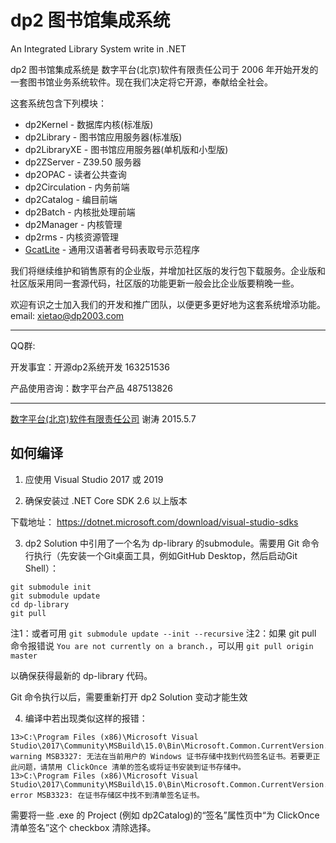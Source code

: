 
# dp2 图书馆集成系统

An Integrated Library System write in .NET

dp2 图书馆集成系统是 数字平台(北京)软件有限责任公司于 2006 年开始开发的一套图书馆业务系统软件。现在我们决定将它开源，奉献给全社会。

这套系统包含下列模块：

* dp2Kernel - 数据库内核(标准版)
* dp2Library - 图书馆应用服务器(标准版)
* dp2LibraryXE - 图书馆应用服务器(单机版和小型版)
* dp2ZServer - Z39.50 服务器
* dp2OPAC - 读者公共查询
* dp2Circulation - 内务前端
* dp2Catalog - 编目前端
* dp2Batch - 内核批处理前端
* dp2Manager - 内核管理
* dp2rms - 内核资源管理
* [GcatLite](https://github.com/DigitalPlatform/dp2/blob/master/GcatLite) - 通用汉语著者号码表取号示范程序

我们将继续维护和销售原有的企业版，并增加社区版的发行包下载服务。企业版和社区版采用同一套源代码，社区版的功能更新一般会比企业版要稍晚一些。

欢迎有识之士加入我们的开发和推广团队，以便更多更好地为这套系统增添功能。email: xietao@dp2003.com

---

QQ群: 

开发事宜：开源dp2系统开发 163251536

产品使用咨询：数字平台产品 487513826

---

[数字平台(北京)软件有限责任公司](http://dp2003.com)
谢涛
2015.5.7

## 如何编译

1) 应使用 Visual Studio 2017 或 2019

2) 确保安装过 .NET Core SDK 2.6 以上版本

下载地址：
https://dotnet.microsoft.com/download/visual-studio-sdks

3) dp2 Solution 中引用了一个名为 dp-library 的submodule。需要用 Git 命令行执行（先安装一个Git桌面工具，例如GitHub Desktop，然后启动Git Shell）：

```
git submodule init
git submodule update
cd dp-library
git pull
```

注1：或者可用 `git submodule update --init --recursive`
注2：如果 git pull 命令报错说 `You are not currently on a branch.`，可以用 `git pull origin master`

以确保获得最新的 dp-library 代码。

Git 命令执行以后，需要重新打开 dp2 Solution 变动才能生效

4) 编译中若出现类似这样的报错：

```
13>C:\Program Files (x86)\Microsoft Visual Studio\2017\Community\MSBuild\15.0\Bin\Microsoft.Common.CurrentVersion.targets(3214,5): warning MSB3327: 无法在当前用户的 Windows 证书存储中找到代码签名证书。若要更正此问题，请禁用 ClickOnce 清单的签名或将证书安装到证书存储中。
13>C:\Program Files (x86)\Microsoft Visual Studio\2017\Community\MSBuild\15.0\Bin\Microsoft.Common.CurrentVersion.targets(3214,5): error MSB3323: 在证书存储区中找不到清单签名证书。
```

需要将一些 .exe 的 Project (例如 dp2Catalog)的“签名”属性页中“为 ClickOnce 清单签名”这个 checkbox 清除选择。
